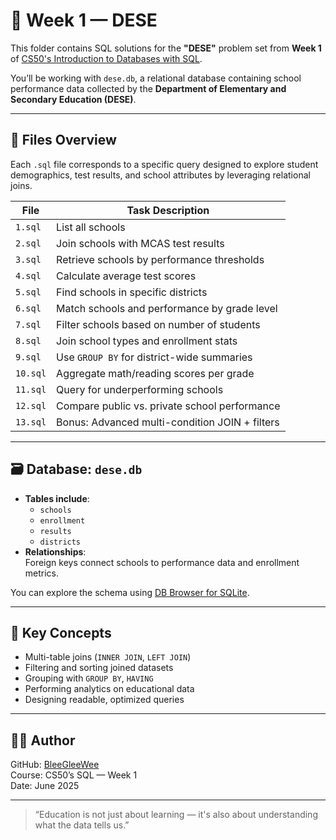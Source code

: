 # 🏫 Week 1 — DESE

This folder contains SQL solutions for the **"DESE"** problem set from **Week 1** of [CS50's Introduction to Databases with SQL](https://cs50.harvard.edu/sql/).

You’ll be working with `dese.db`, a relational database containing school performance data collected by the **Department of Elementary and Secondary Education (DESE)**.

---

## 📁 Files Overview

Each `.sql` file corresponds to a specific query designed to explore student demographics, test results, and school attributes by leveraging relational joins.

| File      | Task Description                                 |
|-----------|--------------------------------------------------|
| `1.sql`   | List all schools                                 |
| `2.sql`   | Join schools with MCAS test results              |
| `3.sql`   | Retrieve schools by performance thresholds       |
| `4.sql`   | Calculate average test scores                    |
| `5.sql`   | Find schools in specific districts               |
| `6.sql`   | Match schools and performance by grade level     |
| `7.sql`   | Filter schools based on number of students       |
| `8.sql`   | Join school types and enrollment stats           |
| `9.sql`   | Use `GROUP BY` for district-wide summaries       |
| `10.sql`  | Aggregate math/reading scores per grade          |
| `11.sql`  | Query for underperforming schools                |
| `12.sql`  | Compare public vs. private school performance    |
| `13.sql`  | Bonus: Advanced multi-condition JOIN + filters   |

---

## 🗃️ Database: `dese.db`

- **Tables include**:  
  - `schools`  
  - `enrollment`  
  - `results`  
  - `districts`  
- **Relationships**:  
  Foreign keys connect schools to performance data and enrollment metrics.

You can explore the schema using [DB Browser for SQLite](https://sqlitebrowser.org/).

---

## 🧠 Key Concepts

- Multi-table joins (`INNER JOIN`, `LEFT JOIN`)
- Filtering and sorting joined datasets
- Grouping with `GROUP BY`, `HAVING`
- Performing analytics on educational data
- Designing readable, optimized queries

---

## 👩‍💻 Author
 
GitHub: [BleeGleeWee](https://github.com/BleeGleeWee)  
Course: CS50’s SQL — Week 1  
Date: June 2025

---

> “Education is not just about learning — it's also about understanding what the data tells us.”

